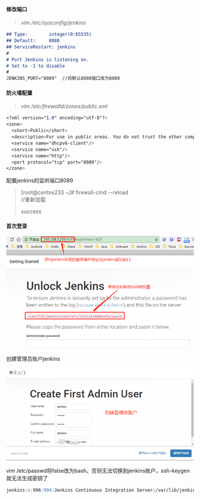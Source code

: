 #### 修改端口

> _vim /etc/sysconfig/jenkins_

```markdown
## Type:        integer(0:65535)
## Default:     8080
## ServiceRestart: jenkins
#
# Port Jenkins is listening on.
# Set to -1 to disable
#
JENKINS_PORT="8089"  //将默认8080端口改为8089
```

#### 防火墙配置

> _vim /etc/firewalld/zones/public.xml_

```css
<?xml version="1.0" encoding="utf-8"?>
<zone>
  <short>Public</short>
  <description>For use in public areas. You do not trust the other computers on networks to not harm your computer. Only selected incoming connections are accepted.</description>
  <service name="dhcpv6-client"/>
  <service name="ssh"/>
  <service name="http"/>
  <port protocol="tcp" port="8089"/>
</zone>
```

配置jenkins的监听端口8089

> \[root@centos233 ~\]\# firewall-cmd --reload  
>    //重新加载
>
> success

#### 首次登录

![](/assets/jenkins/jenkins_login.png)

创建管理员账户jenkins

![](/assets/jenkins/jenkins_create_admin.png)

vim /etc/passwd将false改为bash，否则无法切换到jenkins账户，ssh-keygen就无法生成密钥了

```markdown
jenkins:x:996:994:Jenkins Continuous Integration Server:/var/lib/jenkins:/bin/false -> bash
```



